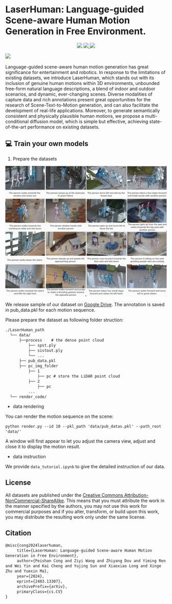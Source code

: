 # LaserHuman: Language-guided Scene-aware Human Motion Generation in Free Environment.

<!-- ### [Project Page](https://4dvlab.github.io/project_page/laserhuman.html) | [Arxiv](https://arxiv.org/pdf/2403.13307.pdf) -->

<p align="center">
  <a href='https://arxiv.org/pdf/2403.13307.pdf'>
    <img src='https://img.shields.io/badge/Arxiv-2312.06553-A42C25?style=flat&logo=arXiv&logoColor=A42C25'></a>
  <a href='https://arxiv.org/pdf/2403.13307.pdf'>
    <img src='https://img.shields.io/badge/Paper-PDF-yellow?style=flat&logo=arXiv&logoColor=yellow'>
  </a>
  <a href='https://4dvlab.github.io/project_page/laserhuman.html'>
  <img src='https://img.shields.io/badge/Project-Page-orange?style=flat&logo=Google%20chrome&logoColor=orange'></a>
  <!-- <a href='https://youtu.be/0a0ZYJgzdWE'>
  <img src='https://img.shields.io/badge/YouTube-Video-EA3323?style=flat&logo=youtube&logoColor=EA3323'></a> -->
  <!-- <a href="" target='_blank'>
    <img src="https://visitor-badge.laobi.icu/badge?page_id=4DVLab.LaserHuman&left_color=gray&right_color=blue">
  </a> -->
</p>
<p float="center">
  <img  width="1000" src="./assets/page1.gif"/>
</p>




Language-guided scene-aware human motion generation has great significance for entertainment and robotics. In response to the limitations of existing datasets, we introduce LaserHuman, which stands out with its inclusion of genuine human motions within 3D environments, unbounded free-form natural language descriptions, a blend of indoor and outdoor scenarios, and dynamic, ever-changing scenes. 
Diverse modalities of capture data and rich annotations present great opportunities for the research of Scene-Text-to-Motion generation, and can also facilitate the development of real-life applications.
Moreover, to generate semantically consistent and physically plausible human motions, we propose a multi-conditional diffusion model, which is simple but effective, achieving state-of-the-art performance on existing datasets. 


## 💻 Train your own models
1. Prepare the datasets
<p float="center">
  <img  width="1000" src="./assets/dataset.png"/>
</p>
We release sample of our dataset on  <a href='https://drive.google.com/drive/folders/1VwU57z4yrlgRgsAEHP2CzN_BPBz6eqIZ?usp=drive_link'>Google Drive</a>.
The annotation is saved in pub_data.pkl for each motion sequence.

Please prepare the dataset as following folder struction:
```
./LaserHuman_path
  └── data/
      ├──process    # the dense point cloud 
          ├── spst.ply
          ├── sistout.ply
          └── ...
      ├── pub_data.pkl      
      ├── pc_img_folder
          ├── 1
              ├── pc # store the LiDAR point cloud
          ├── 2
              ├── pc 
          ...
  └── render_code/
```
* data rendering

You can render the motion sequence on the scene: 
```
python render.py --id 10 --pkl_path 'data/pub_datas.pkl' --path_root 'data/'
```
A window will first appear to let you adjust the camera view, adjust and close it to display the motion result.

* data instruction
  
We provide ```data_tutorial.ipynb``` to give the detailed instruction of our data.

## License
All datasets are published under the [Creative Commons Attribution-NonCommercial-ShareAlike](https://creativecommons.org/licenses/by-nc-sa/4.0/).
This means that you must attribute the work in the manner specified by the authors, you may not use this work for commercial purposes and if you alter, transform, or build upon this work, you may distribute the resulting work only under the same license. 

## Citation
 ```
@misc{cong2024laserhuman,
      title={LaserHuman: Language-guided Scene-aware Human Motion Generation in Free Environment}, 
      author={Peishan Cong and Ziyi Wang and Zhiyang Dou and Yiming Ren and Wei Yin and Kai Cheng and Yujing Sun and Xiaoxiao Long and Xinge Zhu and Yuexin Ma},
      year={2024},
      eprint={2403.13307},
      archivePrefix={arXiv},
      primaryClass={cs.CV}
}
 ```

